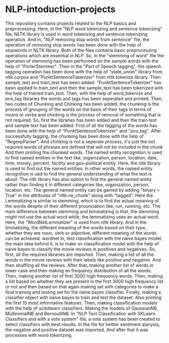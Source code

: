 # NLP-intoduction-projects
This repository contains projects related to the NLP basics and preprocessing.
Here, in the "NLP word tokenizing and sentence tokenizing" file, NLTK library is used in word tokenizing and sentence tokenizing operation. 
And in, "NLP removing stop words from sentence" file, the operation of removing stop words has been done with the help of stopwords in NLTK library.
Both of the files contains basic preprocessing operations which are essential in NLP.
So, in the "stemming of word" file the operation of stemming has been performed on the sample words with the help of "PorterStemmer". 
Then in the "Part of Speech tagging", the speech tagging operation has been done with the help of "state_union" library from nltk.corpus and "PunktSentenceTokenizer" from nltk.tokenize library. Then sample_text and train_text has been added. "PunktSentenceTokenizer" has been applied to train_text and then the sample_text has been tokenized with the help of trained train_text. Then, with the help of word_tokenize and pos_tag libraries the words and tags has been seperated and printed.
Then, two codes of Chunking and Chinking has been added, the chunking is the process of grouping of the words on the basis of their tags in terms of nouns or verbs and chinking is the process of removal of something that is not required. So, first the libraries has been added and then  the train text and sample text has been added. First of all the tagging of the words has been done with the help of "PunktSentenceTokenizer" and "pos_tag". After successfully tagging, the chunking has been done with the help of "RegexpParser". And chinking is not a seperate process, it's just the not required words of phrases are defined that will not be included in the chunk And then printing the chunked words.
The named entity recognition is used to find named entities in the text like, organization, person, location, date, time, money, percent, facility and geo-political entitiy. Here, the nltk library is used to find out the named entities. In other words, the named entity recognition is ued to find the general understanding of what the text is about. The nltk library has also option to find the general named entity rather than finding it in different categories like, organization, person, location, etc. The general named entity can be gained by adding "binary = True" in the attributes of "nltk.ne_chunk" along with "tagged". 
Here the Lemmatizing is similar to stemming, which is to find the actual meaning of the words despite of their different prounciation like, run, running, etc. The main difference between stemming and lemmatizing is that, the stemming might not use the actual word while, the lemmatizing uses an actual word. Here, the "WordNetLemmatizer" is used from nltk library. And in the limmatizing, the different meaning of the words based on their type, whether they are noun, verb or adjective, different meaning of the words can be achieved.
wordnet
In, text classification with the naive bayes model, the main idea behind it, is to make an classification model with the help of naive bayes to classify the movie reviews in positives and negatives. So, first, all the required libraries are imported. Then, making a list of all the words in the movie reviews with their labels like positive and negative. And then shuffling all the reviews. After that, making another list of words in lower case and then making an frequency distribution of all the words. Then, making another list of first 3000 high frequency words. Then, making a list based on whether they are present in the first 3000 high frequency list or not and then based on that again making set with categories to make a final training and testing set for the naive bayes classifier. Finally, making a classifier object with naive bayes to train and test the dataset. Also printing the first 15 most informative features.
Then, making classification models with the help of scikitlearn classifiers. Making the models of GaussianNB, MultinimialNB and BernoulliNB.
In "NLP Text Classification with SKLearn Classifiers and with a vote system" file, a vote system has been created to select classifiers with best results.
In the file for twitter sentiment alanysis, the negative and positive dataset was imported. And after that it was processes with word tokenizing.
